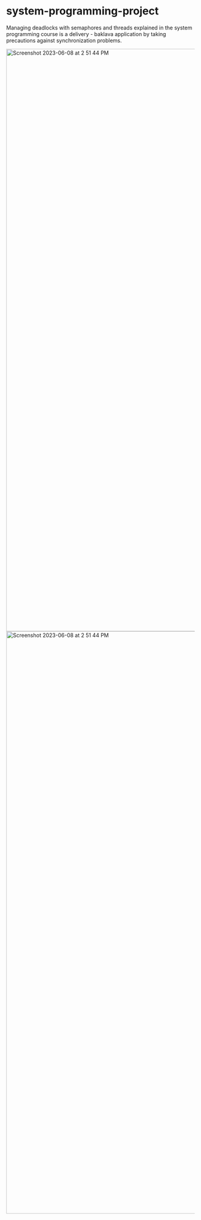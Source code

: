 # system-programming-project
Managing deadlocks with semaphores and threads explained in the system programming course is a delivery - baklava application by taking precautions against synchronization problems.




<img width="1552" alt="Screenshot 2023-06-08 at 2 51 44 PM" src="https://github.com/kenanbylan/system-programming-project/assets/76161957/8ef5d16c-1500-4424-85ea-c7a8e4705437">

<img width="1552" alt="Screenshot 2023-06-08 at 2 51 44 PM" src="https://github.com/kenanbylan/system-programming-project/assets/76161957/5e5cbe9f-1e79-40fa-8824-637175030c4e">
